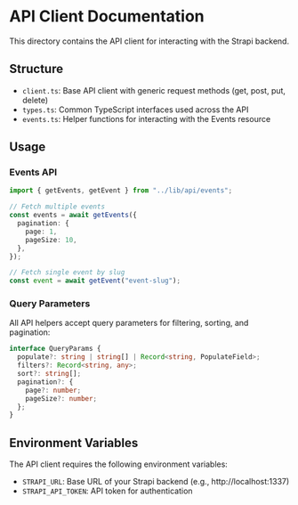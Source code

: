 # API Client Documentation

This directory contains the API client for interacting with the Strapi backend.

## Structure

- `client.ts`: Base API client with generic request methods (get, post, put, delete)
- `types.ts`: Common TypeScript interfaces used across the API
- `events.ts`: Helper functions for interacting with the Events resource

## Usage

### Events API

```typescript
import { getEvents, getEvent } from "../lib/api/events";

// Fetch multiple events
const events = await getEvents({
  pagination: {
    page: 1,
    pageSize: 10,
  },
});

// Fetch single event by slug
const event = await getEvent("event-slug");
```

### Query Parameters

All API helpers accept query parameters for filtering, sorting, and pagination:

```typescript
interface QueryParams {
  populate?: string | string[] | Record<string, PopulateField>;
  filters?: Record<string, any>;
  sort?: string[];
  pagination?: {
    page?: number;
    pageSize?: number;
  };
}
```

## Environment Variables

The API client requires the following environment variables:

- `STRAPI_URL`: Base URL of your Strapi backend (e.g., http://localhost:1337)
- `STRAPI_API_TOKEN`: API token for authentication
